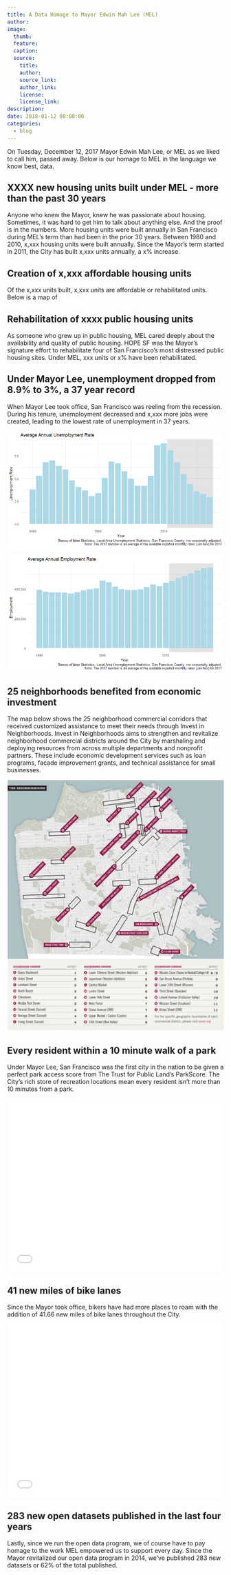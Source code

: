 ```yaml
---
title: A Data Homage to Mayor Edwin Mah Lee (MEL)
author:
image:
  thumb:
  feature:
  caption:
  source:
    title:
    author:
    source_link:
    author_link:
    license:
    license_link:
description:
date: 2018-01-12 00:00:00
categories:
  - blog
---
```



On Tuesday, December 12, 2017 Mayor Edwin Mah Lee, or MEL as we liked to call him, passed away. Below is our homage to MEL in the language we know best, data.

## XXXX new housing units built under MEL - more than the past 30 years

Anyone who knew the Mayor, knew he was passionate about housing. Sometimes, it was hard to get him to talk about anything else. And the proof is in the numbers. More housing units were built annually in San Francisco during MEL’s term than had been in the prior 30 years. Between 1980 and 2010, x,xxx housing units were built annually. Since the Mayor’s term started in 2011, the City has built x,xxx units annually, a x% increase.

## Creation of x,xxx affordable housing units

Of the x,xxx units built, x,xxx units are affordable or rehabilitated units. Below is a map of

## Rehabilitation of xxxx public housing units

As someone who grew up in public housing, MEL cared deeply about the availability and quality of public housing. HOPE SF was the Mayor’s signature effort to rehabilitate four of San Francisco’s most distressed public housing sites. Under MEL, xxx units or x% have been rehabilitated.

## Under Mayor Lee, unemployment dropped from 8.9% to 3%, a 37 year record

When Mayor Lee took office, San Francisco was reeling from the recession. During his tenure, unemployment decreased and x,xxx more jobs were created, leading to the lowest rate of unemployment in 37 years.

![](/uploads/versions/pasted-image-0---x----862-464x---.png)

![](/uploads/versions/pasted-image-0-1---x----862-464x---.png)​​​​​​​

<iframe id="plotly-dblakev:1" width="0" height="0" frameborder="0" scrolling="no" src="https://plot.ly/~dblakev/1.embed?share_key=tOymhMWGRWiiq70p3BBNqN" style="max-width: 100%; visibility: hidden; position: absolute;"></iframe>

## 25 neighborhoods benefited from economic investment

The map below shows the 25 neighborhood commercial corridors that received customized assistance to meet their needs through Invest in Neighborhoods. Invest in Neighborhoods aims to strengthen and revitalize neighborhood commercial districts around the City by marshaling and deploying resources from across multiple departments and nonprofit partners. These include economic development services such as loan programs, facade improvement grants, and technical assistance for small businesses.

![](/uploads/versions/map---x----625-723x---.png)

## Every resident within a 10 minute walk of a park

Under Mayor Lee, San Francisco was the first city in the nation to be given a perfect park access score from The Trust for Public Land’s ParkScore. The City’s rich store of recreation locations mean every resident isn’t more than 10 minutes from a park.

<style>.embed-container {position: relative; padding-bottom: 80%; height: 0; max-width: 100%;} .embed-container iframe, .embed-container object, .embed-container iframe{position: absolute; top: 0; left: 0; width: 100%; height: 100%;} small{position: absolute; z-index: 40; bottom: 0; margin-bottom: -15px;}</style><div class="embed-container"><iframe width="500" height="400" frameborder="0" scrolling="no" marginheight="0" marginwidth="0" title="SFParks" src="//www.arcgis.com/apps/Embed/index.html?webmap=8f75a340adf141ddb8c6848a4502db73&amp;extent=-122.5685,37.6973,-122.315,37.8221&zoom=true&previewImage=false&scale=true&disable_scroll=true&theme=dark"></iframe></div>

## 41 new miles of bike lanes

Since the Mayor took office, bikers have had more places to roam with the addition of 41.66 new miles of bike lanes throughout the City.

<style type="text/css">.embed-container {position: relative; padding-bottom: 80%; height: 0; max-width: 100%;} .embed-container iframe, .embed-container object, .embed-container iframe{position: absolute; top: 0; left: 0; width: 100%; height: 100%;} small{position: absolute; z-index: 40; bottom: 0; margin-bottom: -15px;}</style>

<div class="embed-container"><iframe width="500" height="400" frameborder="0" scrolling="no" marginheight="0" marginwidth="0" title="Map_bike_lane" src="//www.arcgis.com/apps/Embed/index.html?webmap=679979050b7d40b7b80abdf236edd57f&amp;extent=-122.5511,37.6967,-122.2976,37.8215&amp;zoom=true&amp;previewImage=false&amp;scale=true&amp;disable_scroll=true&amp;theme=dark"></iframe></div>

## 283 new open datasets published in the last four years

Lastly, since we run the open data program, we of course have to pay homage to the work MEL empowered us to support every day. Since the Mayor revitalized our open data program in 2014, we’ve published 283 new datasets or 62% of the total published.